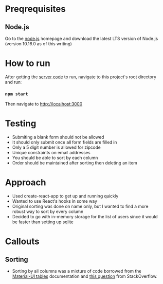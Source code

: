 # Preqrequisites
## Node.js
Go to the [node.js](https://nodejs.org/en/) homepage and download the latest LTS version of Node.js (version 10.16.0 as of this writing)

# How to run
After getting the [server code](https://github.com/StraylightSky/user_list_backend) to run, navigate to this project's root directory and run:

### `npm start`

Then navigate to [http://localhost:3000](http://localhost:3000)

# Testing
- Submiting a blank form should not be allowed
- It should only submit once all form fields are filled in
- Only a 5 digit number is allowed for zipcode
- Unique constraints on email addresses
- You should be able to sort by each column
- Order should be maintained after sorting then deleting an item

# Approach
- Used create-react-app to get up and running quickly
- Wanted to use React's hooks in some way
- Original sorting was done on name only, but I wanted to find a more robust way to sort by every column
- Decided to go with in-memory storage for the list of users since it would be faster than setting up sqlite

# Callouts
## Sorting
- Sorting by all columns was a mixture of code borrowed from the [Material-UI tables](https://material-ui.com/components/tables/) documentation and [this question](https://stackoverflow.com/questions/54997369/creating-a-function-to-sort-table-react-jsx) from StackOverflow.
